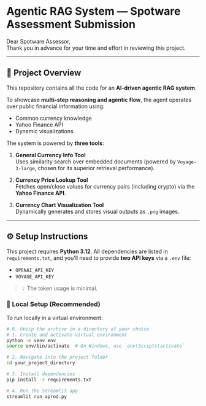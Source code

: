 # Agentic RAG System — Spotware Assessment Submission

Dear Spotware Assessor,  
Thank you in advance for your time and effort in reviewing this project.

---

## 🧠 Project Overview

This repository contains all the code for an **AI-driven agentic RAG system**.

To showcase **multi-step reasoning and agentic flow**, the agent operates over public financial information using:

- Common currency knowledge
- Yahoo Finance API
- Dynamic visualizations

The system is powered by **three tools**:

1. **General Currency Info Tool**  
   Uses similarity search over embedded documents (powered by `Voyage-3-large`, chosen for its superior retrieval performance).

2. **Currency Price Lookup Tool**  
   Fetches open/close values for currency pairs (including crypto) via the **Yahoo Finance API**.

3. **Currency Chart Visualization Tool**  
   Dynamically generates and stores visual outputs as `.png` images.

---

## ⚙️ Setup Instructions

This project requires **Python 3.12**. All dependencies are listed in `requirements.txt`, and you'll need to provide **two API keys** via a `.env` file:

- `OPENAI_API_KEY`
- `VOYAGE_API_KEY`

> 💡 The token usage is minimal.

### 🔧 Local Setup (Recommended)

To run locally in a virtual environment:

```bash
# 0. Unzip the archive in a directory of your choice
# 1. Create and activate virtual environment
python -m venv env
source env/bin/activate  # On Windows, use `env\Scripts\activate`

# 2. Navigate into the project folder
cd your_project_directory

# 3. Install dependencies
pip install -r requirements.txt

# 4. Run the Streamlit app
streamlit run aprod.py
